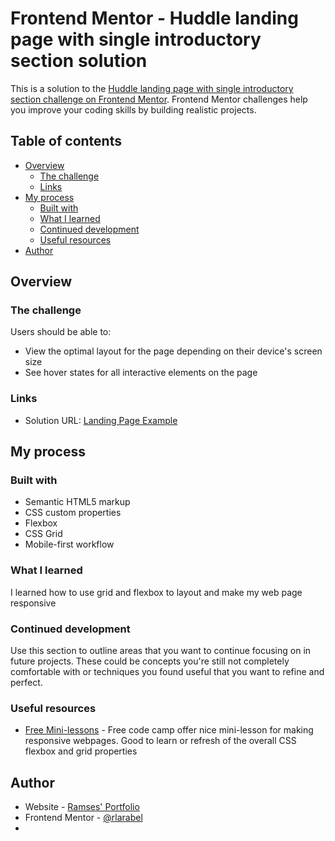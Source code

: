 # Frontend Mentor - Huddle landing page with single introductory section solution

This is a solution to the [Huddle landing page with single introductory section challenge on Frontend Mentor](https://www.frontendmentor.io/challenges/huddle-landing-page-with-a-single-introductory-section-B_2Wvxgi0). Frontend Mentor challenges help you improve your coding skills by building realistic projects. 

## Table of contents

- [Overview](#overview)
  - [The challenge](#the-challenge)
  - [Links](#links)
- [My process](#my-process)
  - [Built with](#built-with)
  - [What I learned](#what-i-learned)
  - [Continued development](#continued-development)
  - [Useful resources](#useful-resources)
- [Author](#author)

## Overview

### The challenge

Users should be able to:

- View the optimal layout for the page depending on their device's screen size
- See hover states for all interactive elements on the page

### Links

- Solution URL: [Landing Page Example](https://rlarabel.github.io/landing-page-example/)

## My process

### Built with

- Semantic HTML5 markup
- CSS custom properties
- Flexbox
- CSS Grid
- Mobile-first workflow

### What I learned

I learned how to use grid and flexbox to layout and make my web page responsive 

### Continued development

Use this section to outline areas that you want to continue focusing on in future projects. These could be concepts you're still not completely comfortable with or techniques you found useful that you want to refine and perfect.

### Useful resources

- [Free Mini-lessons](https://www.freecodecamp.org/learn/responsive-web-design/) - Free code camp offer nice mini-lesson for making responsive webpages. Good to learn or refresh of the overall CSS flexbox and grid properties

## Author

- Website - [Ramses' Portfolio](https://www.ramsesportfolio.com)
- Frontend Mentor - [@rlarabel](https://www.frontendmentor.io/profile/rlarabel)
- 
